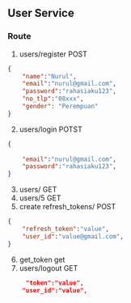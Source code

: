 ## User Service
### Route
1. users/register POST
```json
{
    "name":"Nurul",
    "email":"nurul@gmail.com",
    "password":"rahasiaku123",
    "no_tlp":"08xxx",
    "gender": "Perempuan"
}
```
2. users/login POTST
```json
{
    
    "email":"nurul@gmail.com",
    "password":"rahasiaku123",
}
```
3. users/ GET
4. users/5 GET
5. create refresh_tokens/  POST
```json
{
    "refresh_token":"value",
    "user_id":"value@gmail.com",
}
```
6. get_token get
8. users/logout GET
```json
     "token":"value",
    "user_id":"value",
```
